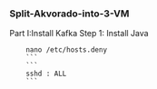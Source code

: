 ### Split-Akvorado-into-3-VM
Part I:Install Kafka
Step 1: Install Java 
```
    nano /etc/hosts.deny
    ```
    ```
    sshd : ALL
    ```
